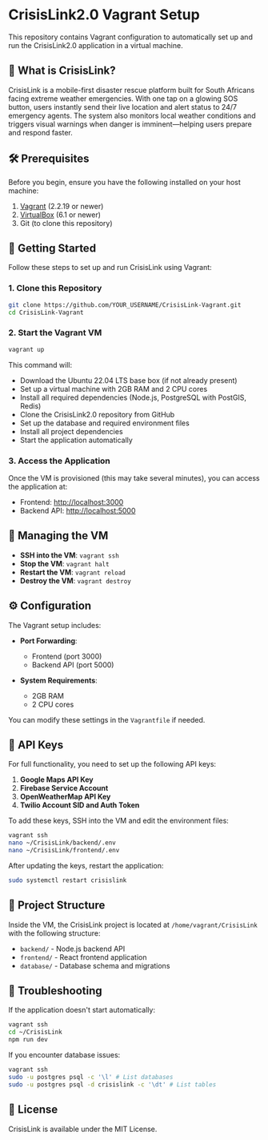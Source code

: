 # CrisisLink2.0 Vagrant Setup

This repository contains Vagrant configuration to automatically set up and run the CrisisLink2.0 application in a virtual machine.

## 🚨 What is CrisisLink?

CrisisLink is a mobile-first disaster rescue platform built for South Africans facing extreme weather emergencies. With one tap on a glowing SOS button, users instantly send their live location and alert status to 24/7 emergency agents. The system also monitors local weather conditions and triggers visual warnings when danger is imminent—helping users prepare and respond faster.

## 🛠️ Prerequisites

Before you begin, ensure you have the following installed on your host machine:

1. [Vagrant](https://www.vagrantup.com/downloads) (2.2.19 or newer)
2. [VirtualBox](https://www.virtualbox.org/wiki/Downloads) (6.1 or newer)
3. Git (to clone this repository)

## 🚀 Getting Started

Follow these steps to set up and run CrisisLink using Vagrant:

### 1. Clone this Repository

```bash
git clone https://github.com/YOUR_USERNAME/CrisisLink-Vagrant.git
cd CrisisLink-Vagrant
```

### 2. Start the Vagrant VM

```bash
vagrant up
```

This command will:

- Download the Ubuntu 22.04 LTS base box (if not already present)
- Set up a virtual machine with 2GB RAM and 2 CPU cores
- Install all required dependencies (Node.js, PostgreSQL with PostGIS, Redis)
- Clone the CrisisLink2.0 repository from GitHub
- Set up the database and required environment files
- Install all project dependencies
- Start the application automatically

### 3. Access the Application

Once the VM is provisioned (this may take several minutes), you can access the application at:

- Frontend: [http://localhost:3000](http://localhost:3000)
- Backend API: [http://localhost:5000](http://localhost:5000)

## 🔧 Managing the VM

- **SSH into the VM**: `vagrant ssh`
- **Stop the VM**: `vagrant halt`
- **Restart the VM**: `vagrant reload`
- **Destroy the VM**: `vagrant destroy`

## ⚙️ Configuration

The Vagrant setup includes:

- **Port Forwarding**:

  - Frontend (port 3000)
  - Backend API (port 5000)

- **System Requirements**:
  - 2GB RAM
  - 2 CPU cores

You can modify these settings in the `Vagrantfile` if needed.

## 🔑 API Keys

For full functionality, you need to set up the following API keys:

1. **Google Maps API Key**
2. **Firebase Service Account**
3. **OpenWeatherMap API Key**
4. **Twilio Account SID and Auth Token**

To add these keys, SSH into the VM and edit the environment files:

```bash
vagrant ssh
nano ~/CrisisLink/backend/.env
nano ~/CrisisLink/frontend/.env
```

After updating the keys, restart the application:

```bash
sudo systemctl restart crisislink
```

## 🧩 Project Structure

Inside the VM, the CrisisLink project is located at `/home/vagrant/CrisisLink` with the following structure:

- `backend/` - Node.js backend API
- `frontend/` - React frontend application
- `database/` - Database schema and migrations

## 📝 Troubleshooting

If the application doesn't start automatically:

```bash
vagrant ssh
cd ~/CrisisLink
npm run dev
```

If you encounter database issues:

```bash
vagrant ssh
sudo -u postgres psql -c '\l' # List databases
sudo -u postgres psql -d crisislink -c '\dt' # List tables
```

## 📄 License

CrisisLink is available under the MIT License.
